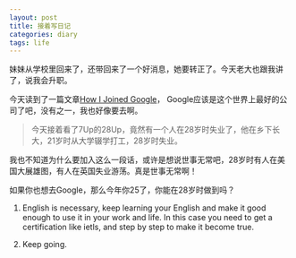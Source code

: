 ```yaml
---
layout: post
title: 接着写日记
categories: diary
tags: life
---
```

妹妹从学校里回来了，还带回来了一个好消息，她要转正了。今天老大也跟我讲了，说我会升职。

今天读到了一篇文章[How I Joined Google](https://medium.com/medium-long/how-i-joined-google-9bdb2d8bcb60)， Google应该是这个世界上最好的公司了吧，没有之一，我也好像要去啊。

>今天接着看了7Up的28Up，竟然有一个人在28岁时失业了，他在乡下长大，21岁时从大学辍学打工，28岁时失业。

我也不知道为什么要加入这么一段话，或许是想说世事无常吧，28岁时有人在美国大展雄图，有人在英国失业游荡。真是世事无常啊！

如果你也想去Google，那么今年你25了，你能在28岁时做到吗？

1. English is necessary, keep learning your English and make it good enough to use it in your work and life. In this case you need to get a certification like ietls, and step by step to make it become true.

2. Keep going.
